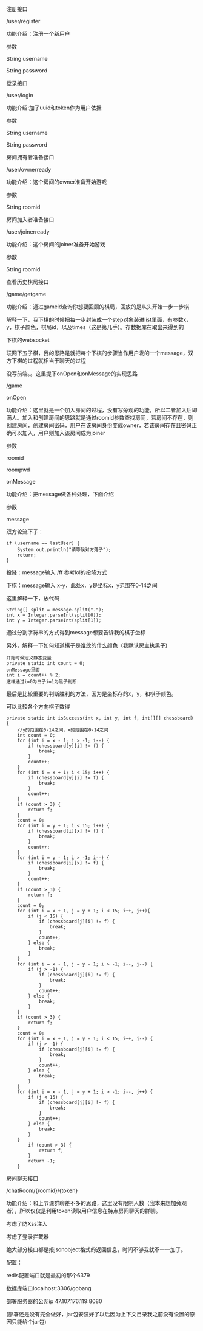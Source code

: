 注册接口

/user/register

功能介绍：注册一个新用户

参数

String username

String password



登录接口

/user/login

功能介绍:加了uuid和token作为用户依据

参数

String username

String password



房间拥有者准备接口

/user/ownerready

功能介绍：这个房间的owner准备开始游戏

参数

String roomid



房间加入者准备接口

/user/joinerready

功能介绍：这个房间的joiner准备开始游戏

参数

String roomid



查看历史棋局接口

/game/getgame

功能介绍：通过gameid查询你想要回顾的棋局，回放的是从头开始一步一步棋

解释一下，我下棋的时候把每一步封装成一个step对象装进list里面，有参数x，y，棋子颜色，棋局id，以及times（这是第几手）。存数据库在取出来得到的



下棋的websocket

联网下五子棋，我的思路是就把每个下棋的步骤当作用户发的一个message，双方下棋的过程就相当于聊天的过程

没写前端。。这里提下onOpen和onMessage的实现思路

/game



onOpen

功能介绍：这里就是一个加入房间的过程，没有写旁观的功能，所以二者加入后即满人。加入和创建房间的思路就是通过roomid参数查找房间，若房间不存在，则创建房间，创建房间密码，用户在该房间身份变成owner，若该房间存在且密码正确可以加入，用户则加入该房间成为joiner

参数

roomid

roompwd



onMessage

功能介绍：把message做各种处理，下面介绍

参数

message

双方轮流下子：

```
if (username == lastUser) {
    System.out.println("请等候对方落子");
    return;
}
```

投降：message输入 /ff     参考lol的投降方式

下棋：message输入 x-y，此处x，y是坐标x，y范围在0-14之间

这里解释一下，放代码

```
String[] split = message.split("-");
int x = Integer.parseInt(split[0]);
int y = Integer.parseInt(split[1]);
```

通过分割字符串的方式得到message想要告诉我的棋子坐标

另外，解释一下如何知道棋子是谁放的什么颜色（我默认房主执黑子)

```
开始时候定义静态变量
private static int count = 0;
onMessage里面
int i = count++ % 2;
这样通过i=0为白子i=1为黑子判断
```

最后是比较重要的判断胜利的方法，因为是坐标存的x，y，和棋子颜色。

可以比较各个方向棋子数得

```
private static int isSuccess(int x, int y, int f, int[][] chessboard) {
    //y的范围在0-14之间，x的范围在0-14之间
    int count = 0;
    for (int i = x - 1; i > -1; i--) {
        if (chessboard[y][i] != f) {
            break;
        }
        count++;
    }
    for (int i = x + 1; i < 15; i++) {
        if (chessboard[y][i] != f) {
            break;
        }
        count++;
    }
    if (count > 3) {
        return f;
    }
    count = 0;
    for (int i = y + 1; i < 15; i++) {
        if (chessboard[i][x] != f) {
            break;
        }
        count++;
    }
    for (int i = y - 1; i > -1; i--) {
        if (chessboard[i][x] != f) {
            break;
        }
        count++;
    }
    if (count > 3) {
        return f;
    }
    count = 0;
    for (int i = x + 1, j = y + 1; i < 15; i++, j++){
        if (j < 15) {
            if (chessboard[j][i] != f) {
                break;
            }
            count++;
        } else {
            break;
        }
    }
    for (int i = x - 1, j = y - 1; i > -1; i--, j--) {
        if (j > -1) {
            if (chessboard[j][i] != f) {
                break;
            }
            count++;
        } else {
            break;
        }
    }
    if (count > 3) {
        return f;
    }
    count = 0;
    for (int i = x + 1, j = y - 1; i < 15; i++, j--) {
        if (j > -1) {
            if (chessboard[j][i] != f) {
                break;
            }
            count++;
        } else {
            break;
        }
    }
    for (int i = x - 1, j = y + 1; i > -1; i--, j++) {
        if (j < 15) {
            if (chessboard[j][i] != f) {
                break;
            }
            count++;
        } else {
            break;
        }
    }
        if (count > 3) {
            return f;
        }
        return -1;
    }
```



房间聊天接口

/chatRoom/{roomid}/{token}

功能介绍：和上节课群聊差不多的思路，这里没有限制人数（我本来想加旁观者），所以仅仅是利用token读取用户信息在特点房间聊天的群聊。

考虑了防Xss注入

考虑了登录拦截器

绝大部分接口都是报jsonobject格式的返回信息，时间不够我就不一一加了。



配置：

redis配置端口就是最初的那个6379

数据库端口localhost:3306/gobang

部署服务器的公网ip 47.107.176.119:8080

(部署还是没有完全做好，jar包安装好了以后因为上下文目录我之前没有设置的原因只能给个jar包)



